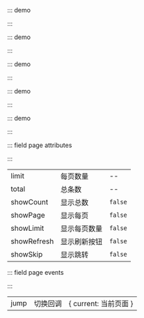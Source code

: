 ::: demo

<template>
  <lay-page :limit="limit" :total="total" showPage></lay-page>
</template>

<script>
import { ref } from 'vue'

export default {
  setup() {

    const limit = ref(20)
    const total = ref(100)

    return {
      limit,
      total
    }
  }
}
</script>

:::

::: demo

<template>
  <lay-page :limit="limit" :total="total"></lay-page>
</template>

<script>
import { ref } from 'vue'

export default {
  setup() {

    const limit = ref(20)
    const total = ref(100)

    return {
      limit,
      total
    }
  }
}
</script>

:::

::: demo

<template>
  <lay-page :limit="limit" :total="total" showPage theme="red"></lay-page>
  <br>
  <lay-page :limit="limit" :total="total" showPage theme="blue"></lay-page>
  <br>
  <lay-page :limit="limit" :total="total" theme="orange"></lay-page>
</template>

<script>
import { ref } from 'vue'

export default {
  setup() {

    const limit = ref(20)
    const total = ref(100)

    return {
      limit,
      total
    }
  }
}
</script>

:::

::: demo

<template>
  <lay-page :limit="limit" :total="total" showCount showPage showLimit showRefresh showSkip></lay-page>
</template>

<script>
import { ref } from 'vue'

export default {
  setup() {

    const limit = ref(20)
    const total = ref(100)

    return {
      limit,
      total
    }
  }
}
</script>

:::

::: demo

<template>
  <lay-page :limit="limit" :total="total" @jump="jump" showPage></lay-page>
</template>

<script>
import { ref } from 'vue'

export default {
  setup() {

    const limit = ref(20)
    const total = ref(100)
    const jump = function({ current }) {
      console.log("当前页:" + current)
    }

    return {
      limit,
      total,
      jump
    }
  }
}
</script>

:::

::: field page attributes

:::

|             |              |         |
| ----------- | ------------ | ------- |
| limit       | 每页数量     | --      |
| total       | 总条数       | --      |
| showCount   | 显示总数     | `false` |
| showPage    | 显示每页     | `false` |
| showLimit   | 显示每页数量 | `false` |
| showRefresh | 显示刷新按钮 | `false` |
| showSkip    | 显示跳转     | `false` |

::: field page events

:::

|             |              |         |
| ----------- | ------------ | ------- |
| jump       | 切换回调     | { current: 当前页面 }    |
